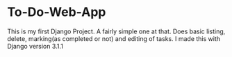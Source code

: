 # To-Do-Web-App
This is my first Django Project. A fairly simple one at that.
Does basic listing, delete, marking(as completed or not) and editing of tasks.
I made this with Django version 3.1.1
